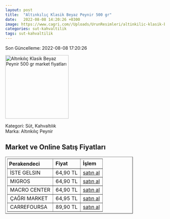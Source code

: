 ```yaml
---
layout: post
title:  "Altınkılıç Klasik Beyaz Peynir 500 gr"
date:   2022-08-08 14:20:26 +0300
image: https://www.cagri.com//Uploads/UrunResimleri/altinkilic-klasik-beyaz-peynir-500-gr-d8-571.jpg
categories: sut-kahvaltilik
tags: sut-kahvaltilik
---
```


Son Güncelleme: 2022-08-08 17:20:26

<img src="https://www.cagri.com//Uploads/UrunResimleri/altinkilic-klasik-beyaz-peynir-500-gr-d8-571.jpg" width="200" alt="Altınkılıç Klasik Beyaz Peynir 500 gr market fiyatları" />

Kategori: Süt, Kahvaltılık
<br />
Marka: Altınkılıç Peynir

<h2>Market ve Online Satış Fiyatları</h2>

<table border="1" style="padding: 5px;width:80%;">
  <tr>
    <td style="padding: 5px;"><strong>Perakendeci</strong></td>
    <td><strong>Fiyat</strong></td>
    <td><strong>İşlem</strong></td>
  </tr>
  <tr>
              <td title="İste Gelsin">İSTE GELSIN</td>
              <td>64,90 TL</td>
              <td><a title="İste Gelsin" target="_blank" href="https://www.istegelsin.com/urun/altinkilic-klasik-beyaz-peynir-500-g_AKL14-AD">satın al</a></td>
            </tr><tr>
              <td title="Migros">MIGROS</td>
              <td>64,90 TL</td>
              <td><a title="Migros" target="_blank" href="https://www.migros.com.tr/altinkilic-tam-yagli-olgunlastirilmis-inek-peyniri-500-g-p-98e101">satın al</a></td>
            </tr><tr>
              <td title="Macro Center">MACRO CENTER</td>
              <td>64,90 TL</td>
              <td><a title="Macro Center" target="_blank" href="https://www.macrocenter.com.tr/altinkilic-ezine-klasik-peynir-500-g-p-98e101">satın al</a></td>
            </tr><tr>
              <td title="Çağrı Market">ÇAĞRI MARKET</td>
              <td>64,95 TL</td>
              <td><a title="Çağrı Market" target="_blank" href="https://www.cagri.com/altinkilic-klasik-beyaz-peynir-500-gr-19562">satın al</a></td>
            </tr><tr>
              <td title="CarrefourSA">CARREFOURSA</td>
              <td>89,90 TL</td>
              <td><a title="CarrefourSA" target="_blank" href="https://www.carrefoursa.com/altinkilic-klasik-inek-peyniri-500-g-p-30274639">satın al</a></td>
            </tr>
</table>
